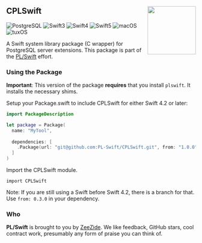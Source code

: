 <h2>CPLSwift
  <img src="http://zeezide.com/img/plswift.svg"
       align="right" width="128" height="128" />
</h2>

![PostgreSQL](https://img.shields.io/badge/postgresql-10-yellow.svg)
![Swift3](https://img.shields.io/badge/swift-3-blue.svg)
![Swift4](https://img.shields.io/badge/swift-4-blue.svg)
![Swift5](https://img.shields.io/badge/swift-4-blue.svg)
![macOS](https://img.shields.io/badge/os-macOS-green.svg?style=flat)
![tuxOS](https://img.shields.io/badge/os-tuxOS-green.svg?style=flat)

A Swift system library package (C wrapper) for PostgreSQL server extensions.
This package is part of the [PL/Swift](https://github.com/PL-Swift/) effort.

### Using the Package

**Important**: This version of the package **requires** that you install
               `plswift`. It installs the necessary shims.

Setup your Package.swift to include CPLSwift for either Swift 4.2 or later:

```Swift
import PackageDescription

let package = Package(
  name: "MyTool",
	
  dependencies: [
    .Package(url: "git@github.com:PL-Swift/CPLSwift.git", from: "1.0.0"),
  ]
)
```

Import the CPLSwift module.

    import CPLSwift

Note: If you are still using a Swift before Swift 4.2, there is a branch for
that. Use `from: 0.3.0` in your dependency.

### Who

**PL/Swift** is brought to you by
[ZeeZide](http://zeezide.de).
We like feedback, GitHub stars, cool contract work,
presumably any form of praise you can think of.
